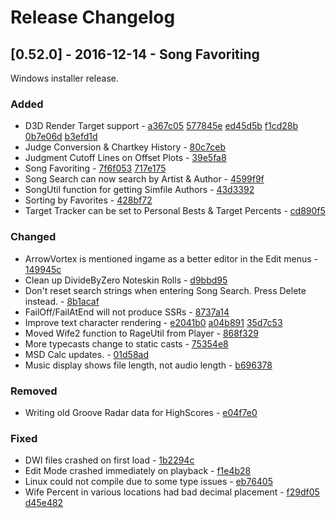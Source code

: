 # Release Changelog


## [0.52.0] - 2016-12-14 - Song Favoriting

Windows installer release.

### Added
- D3D Render Target support - [a367c05](../../../commit/a367c05eb67b3975c7bcd8813fd79740b72a6ae8) [577845e](../../../commit/577845efca1bf9b0d4d4409e0852cc0b3f3b71cd) [ed45d5b](../../../commit/ed45d5b439f81822863df53f66c7e19604db84b4) [f1cd28b](../../../commit/f1cd28b5c09e0b42864bbdcbca2ac710f33982c6) [0b7e06d](../../../commit/0b7e06dbbecb6e1bc1744bfadc8c0c17959bf2c1) [b3efd1d](../../../commit/b3efd1d0778706f3c0946720c7c74083a51c2a9d)
- Judge Conversion & Chartkey History - [80c7ceb](../../../commit/80c7cebd529cfd502d78f6a182b7991f5ebe5bda)
- Judgment Cutoff Lines on Offset Plots - [39e5fa8](../../../commit/39e5fa8a3e5ea6a00af686fa2233143e46398efb)
- Song Favoriting - [7f6f053](../../../commit/7f6f05337ca42f8874e5397631eb64b79714bf8a) [717e175](../../../commit/717e175a40bc365f415bd12dce2703c0e679ef9f)
- Song Search can now search by Artist & Author - [4599f9f](../../../commit/4599f9f6032e9937a91d11403750558af1f6a66c)
- SongUtil function for getting Simfile Authors - [43d3392](../../../commit/43d3392d86f56be2e10957872645cd0c47d3e7d1)
- Sorting by Favorites - [428bf72](../../../commit/428bf7222341e56418b2dab3534292c073006d43)
- Target Tracker can be set to Personal Bests & Target Percents - [cd890f5](../../../commit/cd890f57a090fbe8321a34860cf076f60886e541)
### Changed
- ArrowVortex is mentioned ingame as a better editor in the Edit menus - [149945c](../../../commit/149945c77b5ca89e0c49c54ee79b95c8508b39a2)
- Clean up DivideByZero Noteskin Rolls - [d9bbd95](../../../commit/d9bbd9523dde2910efec5ebf121cd307030e72c2)
- Don't reset search strings when entering Song Search. Press Delete instead. - [8b1acaf](../../../commit/8b1acafee7aeb62a13895e63871e581bdc1c510e)
- FailOff/FailAtEnd will not produce SSRs - [8737a14](../../../commit/8737a1442ded55ff76d220c17b943fdb1f3aa852)
- Improve text character rendering - [e2041b0](../../../commit/E2041B0478d766c2d7fed4ce08c5213bee56b990) [a04b891](../../../commit/a04b891677012fa412296641f5155cc89e9f5977) [35d7c53](../../../commit/35d7c5336722c853825d3bb055106bb577d8f736)
- Moved Wife2 function to RageUtil from Player - [868f329](../../../commit/868f3291638d394ae457679f5e41e900ff45a067)
- More typecasts change to static casts - [75354e8](../../../commit/75354e8581acc57f6583e5922c37708930063d1b)
- MSD Calc updates. - [01d58ad](../../../commit/01d58ad0c7616186e249ef9a1e9e37251e280be3)
- Music display shows file length, not audio length - [b696378](../../../commit/b69637866178d928d7ef9b7cd8c8892708a90c40)
### Removed
- Writing old Groove Radar data for HighScores - [e04f7e0](../../../commit/e04f7e0d5cb0f257b5f7099c2b22d840799c51af)
### Fixed
- DWI files crashed on first load - [1b2294c](../../../commit/1b2294cb4cfdaca3e6be169ed58f9405e9fad32b)
- Edit Mode crashed immediately on playback - [f1e4b28](../../../commit/f1e4b280739a27cb0af624a3f088af64a481d2ee)
- Linux could not compile due to some type issues - [eb76405](../../../commit/eb7640534de58d4226d1e4cc1b8eb4cb2059a21c)
- Wife Percent in various locations had bad decimal placement - [f29df05](../../../commit/f29df050bf4b3cd02442f5a21ad30b284679542b) [d45e482](../../../commit/D45E482924f6d81a558e764eabaad358d0d61ab0)